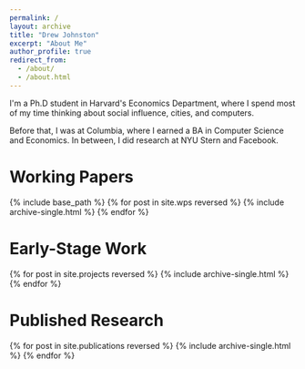 ```yaml
---
permalink: /
layout: archive
title: "Drew Johnston"
excerpt: "About Me"
author_profile: true
redirect_from: 
  - /about/
  - /about.html
---
```

I'm a Ph.D student in Harvard's Economics Department, where I spend most of my time thinking about social influence, cities, and computers. 

Before that, I was at Columbia, where I earned a BA in Computer Science and Economics. In between, I did research at NYU Stern and Facebook.

Working Papers
======
{% include base_path %}
{% for post in site.wps reversed %}
  {% include archive-single.html %}
{% endfor %}

Early-Stage Work
======
{% for post in site.projects reversed %}
  {% include archive-single.html %}
{% endfor %}

Published Research
======
{% for post in site.publications reversed %}
  {% include archive-single.html %}
{% endfor %}